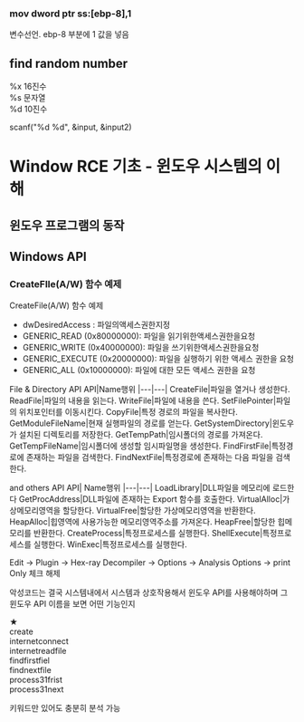 ### mov dword ptr ss:[ebp-8],1 
변수선언. ebp-8 부분에 1 값을 넣음


## find random number
%x 16진수   
%s 문자열   
%d 10진수   

scanf("%d %d", &input, &input2)

# Window RCE 기초 - 윈도우 시스템의 이해
## 윈도우 프로그램의 동작

## Windows API
### CreateFIle(A/W) 함수 예제
CreateFile(A/W) 함수 예제
- dwDesiredAccess : 파일의액세스권한지정
- GENERIC_READ (0x80000000): 파일을 읽기위한액세스권한을요청
- GENERIC_WRITE (0x40000000): 파일을 쓰기위한액세스권한을요청
- GENERIC_EXECUTE (0x20000000): 파일을 실행하기 위한 액세스 권한을 요청
- GENERIC_ALL (0x10000000): 파일에 대한 모든 액세스 권한을 요청

File & Directory API
API|Name행위
|---|---|
CreateFile|파일을 열거나 생성한다.
ReadFile|파일의 내용을 읽는다.
WriteFile|파일에 내용을 쓴다.
SetFilePointer|파일의 위치포인터를 이동시킨다.
CopyFile|특정 경로의 파일을 복사한다.
GetModuleFileName|현재 실행파일의 경로를 얻는다.
GetSystemDirectory|윈도우가 설치된 디렉토리를 저장한다.
GetTempPath|임시폴더의 경로를 가져온다.
GetTempFileName|임시폴더에 생성할 임시파일명을 생성한다.
FindFirstFile|특정경로에 존재하는 파일을 검색한다.
FindNextFile|특정경로에 존재하는 다음 파일을 검색한다.

and others API
API| Name행위
|---|---|
LoadLibrary|DLL파일을 메모리에 로드한다
GetProcAddress|DLL파일에 존재하는 Export 함수를 호출한다.
VirtualAlloc|가상메모리영역을 할당한다.
VirtualFree|할당한 가상메모리영역을 반환한다.
HeapAlloc|힙영역에 사용가능한 메모리영역주소를 가져온다.
HeapFree|할당한 힙메모리를 반환한다.
CreateProcess|특정프로세스를 실행한다.
ShellExecute|특정프로세스를 실행한다.
WinExec|특정프로세스를 실행한다.


Edit -> Plugin -> Hex-ray Decompiler -> Options -> Analysis Options -> print Only 체크 해제


악성코드는 결국 시스템내에서 시스템과 상호작용해서 윈도우 API를 사용해야하며 그 윈도우 API 이름을 보면 어떤 기능인지

★   
create   
internetconnect   
internetreadfile   
findfirstfiel   
findnextfile    
process31frist   
process31next    

키워드만 있어도 충분히 분석 가능